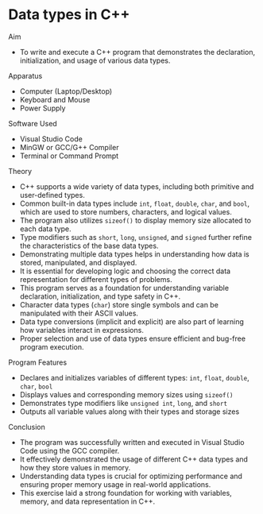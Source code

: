 # Data types in C++


Aim  
* To write and execute a C++ program that demonstrates the declaration, initialization, and usage of various data types.

Apparatus  
* Computer (Laptop/Desktop)  
* Keyboard and Mouse  
* Power Supply  

Software Used  
* Visual Studio Code  
* MinGW or GCC/G++ Compiler  
* Terminal or Command Prompt

Theory  
* C++ supports a wide variety of data types, including both primitive and user-defined types.  
* Common built-in data types include `int`, `float`, `double`, `char`, and `bool`, which are used to store numbers, characters, and logical values.  
* The program also utilizes `sizeof()` to display memory size allocated to each data type.  
* Type modifiers such as `short`, `long`, `unsigned`, and `signed` further refine the characteristics of the base data types.  
* Demonstrating multiple data types helps in understanding how data is stored, manipulated, and displayed.  
* It is essential for developing logic and choosing the correct data representation for different types of problems.  
* This program serves as a foundation for understanding variable declaration, initialization, and type safety in C++.
* Character data types (`char`) store single symbols and can be manipulated with their ASCII values.  
* Data type conversions (implicit and explicit) are also part of learning how variables interact in expressions.  
* Proper selection and use of data types ensure efficient and bug-free program execution.

Program Features  
* Declares and initializes variables of different types: `int`, `float`, `double`, `char`, `bool`  
* Displays values and corresponding memory sizes using `sizeof()`  
* Demonstrates type modifiers like `unsigned int`, `long`, and `short`  
* Outputs all variable values along with their types and storage sizes

Conclusion  
* The program was successfully written and executed in Visual Studio Code using the GCC compiler.  
* It effectively demonstrated the usage of different C++ data types and how they store values in memory.  
* Understanding data types is crucial for optimizing performance and ensuring proper memory usage in real-world applications.  
* This exercise laid a strong foundation for working with variables, memory, and data representation in C++.
